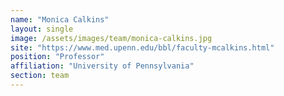 ```yaml
---
name: "Monica Calkins"
layout: single
image: /assets/images/team/monica-calkins.jpg
site: "https://www.med.upenn.edu/bbl/faculty-mcalkins.html"
position: "Professor"
affiliation: "University of Pennsylvania"
section: team
---
```

